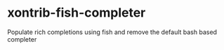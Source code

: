 # xontrib-fish-completer
Populate rich completions using fish and remove the default bash based completer
